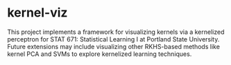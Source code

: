 # kernel-viz
This project implements a framework for visualizing kernels via a kernelized perceptron for STAT 671: Statistical Learning I at Portland State University. Future extensions may include visualizing other RKHS-based methods like kernel PCA and SVMs to explore kernelized learning techniques.

